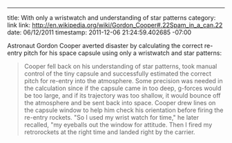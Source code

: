 --- 
title: With only a wristwatch and understanding of star patterns
category: link
link: http://en.wikipedia.org/wiki/Gordon_Cooper#.22Spam_in_a_can.22
date: 06/12/2011
timestamp: 2011-12-06 21:24:59.402685 -07:00

Astronaut Gordon Cooper averted disaster by calculating the correct re-entry pitch for his space capsule using only a wristwatch and star patterns:

> Cooper fell back on his understanding of star patterns, took manual control of the tiny capsule and successfully estimated the correct pitch for re-entry into the atmosphere. Some precision was needed in the calculation since if the capsule came in too deep, g-forces would be too large, and if its trajectory was too shallow, it would bounce off the atmosphere and be sent back into space. Cooper drew lines on the capsule window to help him check his orientation before firing the re-entry rockets. "So I used my wrist watch for time," he later recalled, "my eyeballs out the window for attitude. Then I fired my retrorockets at the right time and landed right by the carrier.

